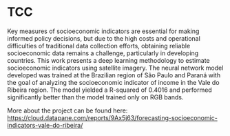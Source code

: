# TCC
Key measures of socioeconomic indicators are essential for making informed policy decisions, but due to the high costs and operational difficulties
of traditional data collection efforts, obtaining reliable socioeconomic data remains a challenge, particularly in developing countries. 
This work presents a deep learning methodology to estimate socioeconomic indicators using satellite imagery. 
The neural network model developed was trained at the Brazilian region of São Paulo and Paraná with the goal of analyzing the 
socioeconomic indicator of income in the Vale do Ribeira region.  The model yielded a R-squared of 0.4016 and performed significantly better than the model 
trained only on RGB bands.

More about the project can be found here:
https://cloud.datapane.com/reports/9Ax5j63/forecasting-socioeconomic-indicators-vale-do-ribeira/
